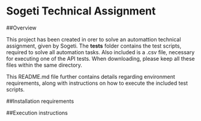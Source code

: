 # Sogeti Technical Assignment

##Overview

This project has been created in orer to solve an automattion technical assignment, given by Sogeti.
The **tests** folder contains the test scripts, required to solve all automation tasks.
Also included is a .csv file, necessary for executing one of the API tests.
When downloading, please keep all these files within the same directory.

This README.md file further contains details regarding environment requirements, along with instructions on how to execute the included test scripts.

##Installation requirements

##Execution instructions
